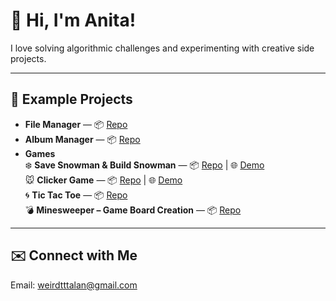 # 👋 Hi, I'm Anita!

I love solving algorithmic challenges and experimenting with creative side projects.


---


## 📁 Example Projects

* **File Manager** — 📦 [Repo](https://github.com/AnitaLas/java-file-manager)
* **Album Manager** — 📦 [Repo](https://github.com/AnitaLas/java-album-manager-hibernate)
* **Games**  
  ❄️ **Save Snowman & Build Snowman** — 📦 [Repo](https://github.com/AnitaLas/website-simpleGames) | 🌐 [Demo](https://anitalas.github.io/website-simpleGames/)  
  🐭 **Clicker Game** — 📦 [Repo](https://github.com/AnitaLas/website-clickerGame) | 🌐 [Demo](https://anitalas.github.io/website-clickerGame/)  
  🌀 **Tic Tac Toe** — 📦 [Repo](https://github.com/AnitaLas/WeirdTicTacToeGame)  
  💣 **Minesweeper – Game Board Creation** — 📦 [Repo](https://github.com/AnitaLas/mwo-minesweeper)  

---

## ✉️ Connect with Me

Email: [weirdtttalan@gmail.com](mailto:weirdtttalan@gmail.com)
